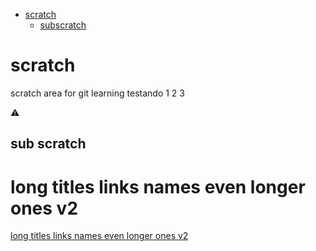 * [scratch](#scratch)
   *  [subscratch](#sub-scratch)

# scratch
scratch area for git learning
testando 1 2 3

:warning:

## sub scratch

# long titles links names even longer ones v2
[long titles links names even longer ones v2](#long-titles-links-names-even-longer-ones-v2)
